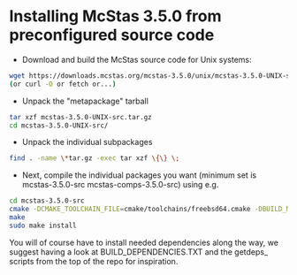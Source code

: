 # Installing McStas 3.5.0 from preconfigured source code

* Download and build the McStas source code for Unix systems:
```bash
wget https://downloads.mcstas.org/mcstas-3.5.0/unix/mcstas-3.5.0-UNIX-src.tar.gz
(or curl -O or fetch or...)
```
* Unpack the "metapackage" tarball
```bash
tar xzf mcstas-3.5.0-UNIX-src.tar.gz
cd mcstas-3.5.0-UNIX-src/
```
* Unpack the individual subpackages
```bash
find . -name \*tar.gz -exec tar xzf \{\} \;
```
* Next, compile the individual packages you want (minimum set is mcstas-3.5.0-src mcstas-comps-3.5.0-src) using e.g.
```bash
cd mcstas-3.5.0-src
cmake -DCMAKE_TOOLCHAIN_FILE=cmake/toolchains/freebsd64.cmake -DBUILD_MCSTAS=1
make
sudo make install
```

You will of course have to install needed dependencies along the way, we suggest having a look at BUILD_DEPENDENCIES.TXT and the getdeps_ scripts from the top of the repo for inspiration.

